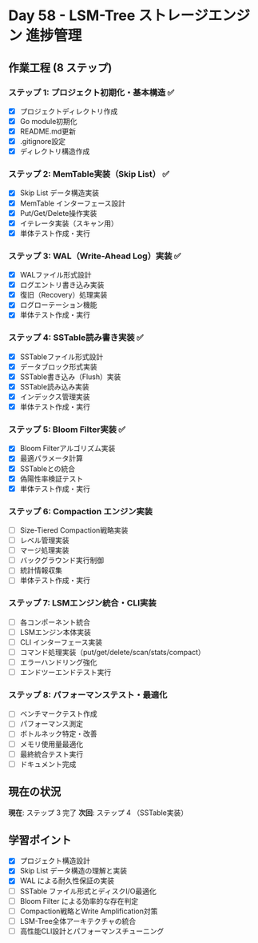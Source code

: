 # Day 58 - LSM-Tree ストレージエンジン 進捗管理

## 作業工程 (8 ステップ)

### ステップ 1: プロジェクト初期化・基本構造 ✅
- [x] プロジェクトディレクトリ作成
- [x] Go module初期化
- [x] README.md更新
- [x] .gitignore設定
- [x] ディレクトリ構造作成

### ステップ 2: MemTable実装（Skip List） ✅
- [x] Skip List データ構造実装
- [x] MemTable インターフェース設計
- [x] Put/Get/Delete操作実装
- [x] イテレータ実装（スキャン用）
- [x] 単体テスト作成・実行

### ステップ 3: WAL（Write-Ahead Log）実装 ✅
- [x] WALファイル形式設計
- [x] ログエントリ書き込み実装
- [x] 復旧（Recovery）処理実装
- [x] ログローテーション機能
- [x] 単体テスト作成・実行

### ステップ 4: SSTable読み書き実装 ✅
- [x] SSTableファイル形式設計
- [x] データブロック形式実装
- [x] SSTable書き込み（Flush）実装
- [x] SSTable読み込み実装
- [x] インデックス管理実装
- [x] 単体テスト作成・実行

### ステップ 5: Bloom Filter実装 ✅
- [x] Bloom Filterアルゴリズム実装
- [x] 最適パラメータ計算
- [x] SSTableとの統合
- [x] 偽陽性率検証テスト
- [x] 単体テスト作成・実行

### ステップ 6: Compaction エンジン実装
- [ ] Size-Tiered Compaction戦略実装
- [ ] レベル管理実装
- [ ] マージ処理実装
- [ ] バックグラウンド実行制御
- [ ] 統計情報収集
- [ ] 単体テスト作成・実行

### ステップ 7: LSMエンジン統合・CLI実装
- [ ] 各コンポーネント統合
- [ ] LSMエンジン本体実装
- [ ] CLI インターフェース実装
- [ ] コマンド処理実装（put/get/delete/scan/stats/compact）
- [ ] エラーハンドリング強化
- [ ] エンドツーエンドテスト実行

### ステップ 8: パフォーマンステスト・最適化
- [ ] ベンチマークテスト作成
- [ ] パフォーマンス測定
- [ ] ボトルネック特定・改善
- [ ] メモリ使用量最適化
- [ ] 最終統合テスト実行
- [ ] ドキュメント完成

## 現在の状況

**現在**: ステップ 3 完了
**次回**: ステップ 4 （SSTable実装）

## 学習ポイント

- [x] プロジェクト構造設計
- [x] Skip List データ構造の理解と実装
- [x] WAL による耐久性保証の実装
- [ ] SSTable ファイル形式とディスクI/O最適化
- [ ] Bloom Filter による効率的な存在判定
- [ ] Compaction戦略とWrite Amplification対策
- [ ] LSM-Tree全体アーキテクチャの統合
- [ ] 高性能CLI設計とパフォーマンスチューニング
